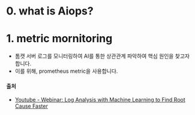 # 0. what is Aiops?

# 1. metric mornitoring
- 톰캣 서버 로그를 모니터링하여 AI를 통한 상관관계 파악하여 핵심 원인을 찾고자 합니다.
- 이를 위해, prometheus metric을 사용합니다.   


#### 출처
- [Youtube - Webinar: Log Analysis with Machine Learning to Find Root Cause Faster](https://youtu.be/MpYB4Qcl570 )
